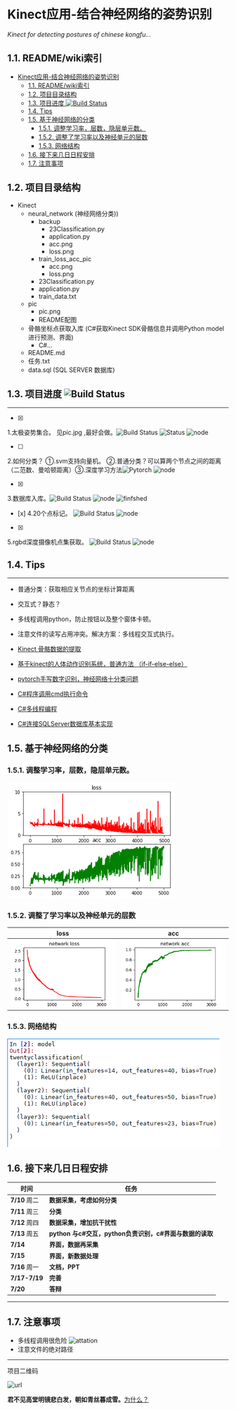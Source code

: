 # Kinect应用-结合神经网络的姿势识别
_Kinect for detecting postures of chinese kongfu..._
## 1.1. README/wiki索引  

<!-- TOC -->

- [Kinect应用-结合神经网络的姿势识别](#kinect应用-结合神经网络的姿势识别)
    - [1.1. README/wiki索引](#11-readmewiki索引)
    - [1.2. 项目目录结构](#12-项目目录结构)
    - [1.3. 项目进度 ![Build Status](https://img.shields.io/badge/进度-Stagnation-lightgrey.svg)](#13-项目进度-build-statushttpsimgshieldsiobadge-stagnation-lightgreysvg)
    - [1.4. Tips](#14-tips)
    - [1.5. 基于神经网络的分类](#15-基于神经网络的分类)
        - [1.5.1. 调整学习率，层数，隐层单元数。](#151-调整学习率层数隐层单元数)
        - [1.5.2. 调整了学习率以及神经单元的层数](#152-调整了学习率以及神经单元的层数)
        - [1.5.3. 网络结构](#153-网络结构)
    - [1.6. 接下来几日日程安排](#16-接下来几日日程安排)
    - [1.7. 注意事项](#17-注意事项)

<!-- /TOC -->
## 1.2. 项目目录结构
- Kinect
    - neural_network  (神经网络分类))
        - backup
            - 23Classification.py
            - application.py
            - acc.png
            - loss.png
        - train_loss_acc_pic
            - acc.png
            - loss.png
        - 23Classification.py
        - application.py
        - train_data.txt
    - pic
        - pic.png
        - README配图
    - 骨骼坐标点获取入库 (C#获取Kinect SDK骨骼信息并调用Python model进行预测、界面)
        - C#...
    - README.md
    - 任务.txt
    - data.sql  (SQL SERVER 数据库)


## 1.3. 项目进度 ![Build Status](https://img.shields.io/badge/%E8%BF%9B%E5%BA%A6-Stagnation-lightgrey.svg)

___ 


- [x] 
1.太极姿势集合。  见pic.jpg ,最好会做。![Build Status](https://ci.pytorch.org/jenkins/job/pytorch-master/badge/icon) ![Status](https://img.shields.io/badge/finished-%E9%99%88%E8%BF%9C%E5%86%9B%2C%E4%BD%95%E5%BD%A6%E4%BD%B6-blue.svg) ![node](https://img.shields.io/badge/%E7%8E%8B%E6%96%B9%E5%B9%B4-adding-green.svg)

- [ ] 
2.如何分类？ ①.svm支持向量机。 ②.普通分类？可以算两个节点之间的距离（二范数、曼哈顿距离）③.深度学习方法![Pytorch](https://img.shields.io/badge/Framework-PyTorch-brightgreen.svg)  ![node](https://img.shields.io/badge/%E7%8E%8B%E6%96%B9%E5%B9%B4-adding-green.svg)


- [x] 
3.数据库入库。![Build Status](https://camo.githubusercontent.com/7ff1a64ca6e9f85bcdfc81a2e11bff01b9ad3d33/68747470733a2f2f7472617669732d63692e6f72672f70696b65736c65792f6769746875626261646765732e737667) ![node](https://img.shields.io/badge/%E7%8E%8B%E6%96%B9%E5%B9%B4-adding-green.svg) ![finfshed](https://img.shields.io/badge/finished-%E9%99%88%E8%BF%9C%E5%86%9B-blue.svg)
- [x] 
4.20个点标记。  ![Build Status](https://ci.pytorch.org/jenkins/job/pytorch-master/badge/icon) ![node](https://img.shields.io/badge/%E7%8E%8B%E6%96%B9%E5%B9%B4-adding-green.svg)
- [x] 
5.rgbd深度摄像机点集获取。  ![Build Status](https://camo.githubusercontent.com/7ff1a64ca6e9f85bcdfc81a2e11bff01b9ad3d33/68747470733a2f2f7472617669732d63692e6f72672f70696b65736c65792f6769746875626261646765732e737667) ![node](https://img.shields.io/badge/%E7%8E%8B%E6%96%B9%E5%B9%B4-adding-green.svg) 

## 1.4. Tips 
___
- 普通分类：获取相应关节点的坐标计算距离
- 交互式？静态？
- 多线程调用python，防止按钮以及整个窗体卡顿。
- 注意文件的读写占用冲突。解决方案：多线程交互式执行。 

- [Kinect 骨骼数据的提取]()  
- [基于kinect的人体动作识别系统，普通方法 （if-if-else-else）](https://blog.csdn.net/baolinq/article/details/78143748)  
- [pytorch手写数字识别，神经网络十分类问题](https://github.com/Elin24/learning_pyTorch_with_SherlockLiao/tree/master/Chapter_3)  
- [C#程序调用cmd执行命令](http://www.cnblogs.com/babycool/p/3570648.html)  
- [C#多线程编程](https://www.cnblogs.com/luxiaoxun/p/3280146.html) 
- [C#连接SQLServer数据库基本实现](https://www.cnblogs.com/wuqianling/p/5950667.html)
## 1.5. 基于神经网络的分类
### 1.5.1. 调整学习率，层数，隐层单元数。
![玄学](https://github.com/wfnian/Kinect/blob/master/pic/geez.png?raw=true)
### 1.5.2. 调整了学习率以及神经单元的层数
| loss                                                                                                  | acc                                                                                                  |
| ----------------------------------------------------------------------------------------------------- | ---------------------------------------------------------------------------------------------------- |
| ![](https://github.com/wfnian/Kinect/blob/master/neural_network/train_loss_acc_pic/loss.png?raw=true) | ![](https://github.com/wfnian/Kinect/blob/master/neural_network/train_loss_acc_pic/acc.png?raw=true) |
### 1.5.3. 网络结构
![](https://github.com/wfnian/Kinect/blob/master/pic/network_model.png?raw=true)
## 1.6. 接下来几日日程安排
| __时间__      | __任务__                                                |
| ------------- | ------------------------------------------------------- |
| __7/10__ 周二 | __数据采集，考虑如何分类__                              |
| __7/11__ 周三 | __分类__                                                |
| __7/12__ 周四 | __数据采集，增加抗干扰性__                              |
| __7/13__ 周五 | __python 与c#交互，python负责识别，c#界面与数据的读取__ |
| __7/14__      | __界面，数据再采集__                                    |
| __7/15__      | __界面，新数据处理__                                    |
| __7/16__ 周一 | __文档，PPT__                                           |
| __7/17-7/19__ | __完善__                                                |
| __7/20__      | __答辩__                                                |
___
## 1.7. 注意事项

- 多线程调用很危险 ![attation](https://img.shields.io/badge/Attention-Serious-red.svg) 
- 注意文件的绝对路径
---
项目二维码 

![url](https://qr.api.cli.im/qr?data=https%253A%252F%252Fgithub.com%252Fwfnian%252FKinect&level=H&transparent=false&bgcolor=%23ffffff&forecolor=%23000000&blockpixel=12&marginblock=1&logourl=http%3A&size=136&kid=cliim&key=6fc6080d5e7a26cb74bf361066319a3c)

**君不见高堂明镜悲白发，朝如青丝暮成雪。**[为什么？](http://www.kugou.com/share/52rRddct9V2.html?id=52rRddct9V2#hash=02EEC83F8075843B48E88792B999BE75)
